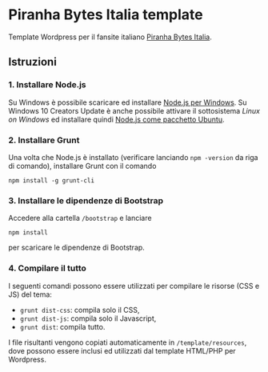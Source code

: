 # Piranha Bytes Italia template

Template Wordpress per il fansite italiano [Piranha Bytes Italia](http://www.piranhabytesitalia.it).

## Istruzioni

### 1. Installare Node.js

Su Windows è possibile scaricare ed installare [Node.js per Windows](https://nodejs.org).
Su Windows 10 Creators Update è anche possibile attivare il sottosistema *Linux on Windows* ed installare quindi [Node.js come pacchetto Ubuntu](https://blogs.windows.com/buildingapps/2016/03/30/run-bash-on-ubuntu-on-windows/).

### 2. Installare Grunt

Una volta che Node.js è installato (verificare lanciando `npm -version` da riga di comando), installare Grunt con il comando

```
npm install -g grunt-cli
```

### 3. Installare le dipendenze di Bootstrap

Accedere alla cartella `/bootstrap` e lanciare

```
npm install
```

per scaricare le dipendenze di Bootstrap.

### 4. Compilare il tutto

I seguenti comandi possono essere utilizzati per compilare le risorse (CSS e JS) del tema:

* `grunt dist-css`: compila solo il CSS,
* `grunt dist-js`: compila solo il Javascript,
* `grunt dist`: compila tutto.

I file risultanti vengono copiati automaticamente in `/template/resources`, dove possono essere inclusi ed utilizzati dal template HTML/PHP per Wordpress.
